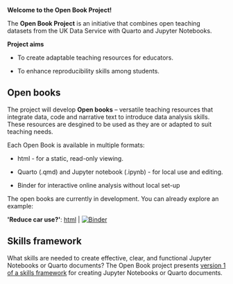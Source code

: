 **Welcome to the Open Book Project!**

The **Open Book Project** is an initiative that combines open teaching datasets from the UK Data Service with Quarto and Jupyter Notebooks.

**Project aims**

-   To create adaptable teaching resources for educators.

-   To enhance reproducibility skills among students. 

## Open books

The project will develop **Open books** – versatile teaching resources that integrate data, code and narrative text to introduce data analysis skills. These resources are desgined to be used as they are or adapted to suit teaching needs.

Each Open Book is available in multiple formats:

-   html - for a static, read-only viewing.

-   Quarto (.qmd) and Jupyter notebook (.ipynb) - for local use and editing.

-   Binder for interactive online analysis without local set-up

The open books are currently in development. You can already explore an example:

**'Reduce car use?'**: [html](https://ukdataserviceopen.github.io/Open_Book_Project/TEST) | [![Binder](https://mybinder.org/badge_logo.svg)](https://mybinder.org/v2/gh/UKDataServiceOpen/Open_Book_Project/HEAD?urlpath=%2Fdoc%2Ftree%2FTEST.ipynb)


## Skills framework

What skills are needed to create effective, clear, and functional Jupyter Notebooks or Quarto documents? The Open Book project presents [version 1 of a skills framework](https://ukdataserviceopen.github.io/Open_Book_Project/Skillsframework) for creating Jupyter Notebooks or Quarto documents.
